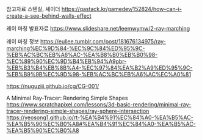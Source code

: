 참고자료
스텐실, 셰이더
https://qastack.kr/gamedev/152824/how-can-i-create-a-see-behind-walls-effect

레이 마칭 발표자료
https://www.slideshare.net/leemwymw/2-ray-marching

레이 마칭 정보
https://eullee.tumblr.com/post/181676134975/ray-marching%EC%9D%84-%EC%9C%84%ED%95%9C-%EB%AC%BC%EB%A6%AC-%EA%B8%B0%EB%B0%98-%EC%89%90%EC%9D%B4%EB%94%A9pbr-%EB%B3%B4%EB%8B%A4-%EC%97%84%EA%B2%A9%ED%95%9C-%EB%B9%9B%EC%9D%98-%EB%AC%BC%EB%A6%AC%EC%A0%81

https://nuguziii.github.io/cg/CG-001/

A Minimal Ray-Tracer: Rendering Simple Shapes
https://www.scratchapixel.com/lessons/3d-basic-rendering/minimal-ray-tracer-rendering-simple-shapes/ray-sphere-intersection
https://yeosong1.github.io/rt-%EA%B4%91%EC%84%A0-%EA%B5%AC-%EA%B5%90%EC%B0%A8#%EA%B4%91%EC%84%A0-%EA%B5%AC-%EA%B5%90%EC%B0%A8